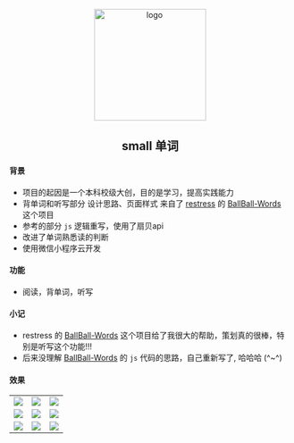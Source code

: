 

<p align="center">
  <img width="200" src="https://raw.githubusercontent.com/zhanyeye/Figure-bed/win-pic/img/20210601204358.jpg" alt="logo">
</p>
<h2 align="center">small 单词</h2>

#### 背景
- 项目的起因是一个本科校级大创，目的是学习，提高实践能力
- 背单词和听写部分 设计思路、页面样式 来自了 [restress](https://github.com/restress) 的 [BallBall-Words](https://github.com/restress/BallBall-Words) 这个项目 
- 参考的部分 `js` 逻辑重写，使用了扇贝api
- 改进了单词熟悉读的判断
- 使用微信小程序云开发

#### 功能
- 阅读，背单词，听写

#### 小记
- restress 的 [BallBall-Words](https://github.com/restress/BallBall-Words) 这个项目给了我很大的帮助，策划真的很棒，特别是听写这个功能!!!
- 后来没理解 [BallBall-Words](https://github.com/restress/BallBall-Words) 的 `js` 代码的思路，自己重新写了,  哈哈哈 (^~^)

####   效果

|                                                          |                                                          |                                                          |
| -------------------------------------------------------- | -------------------------------------------------------- | -------------------------------------------------------- |
| <img src="https://raw.githubusercontent.com/zhanyeye/Figure-bed/win-pic/img/1.jpg"> | <img src="https://raw.githubusercontent.com/zhanyeye/Figure-bed/win-pic/img/2.png"> | <img src="https://raw.githubusercontent.com/zhanyeye/Figure-bed/win-pic/img/3.png"> |
| <img src="https://raw.githubusercontent.com/zhanyeye/Figure-bed/win-pic/img/4.png"> | <img src="https://raw.githubusercontent.com/zhanyeye/Figure-bed/win-pic/img/5.png"> | <img src="https://raw.githubusercontent.com/zhanyeye/Figure-bed/win-pic/img/6.png"> |
| <img src="https://raw.githubusercontent.com/zhanyeye/Figure-bed/win-pic/img/7.png"> | <img src="https://raw.githubusercontent.com/zhanyeye/Figure-bed/win-pic/img/8.png"> | <img src="https://raw.githubusercontent.com/zhanyeye/Figure-bed/win-pic/img/9.png"> |
